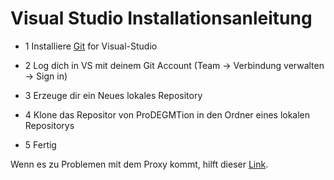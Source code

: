 # Visual Studio Installationsanleitung

- 1 Installiere [Git](https://visualstudio.github.com/) for Visual-Studio

- 2 Log dich in VS mit deinem Git Account (Team -> Verbindung verwalten -> Sign in)

- 3 Erzeuge dir ein Neues lokales Repository 

- 4 Klone das Repositor von ProDEGMTion in den Ordner eines lokalen Repositorys

- 5 Fertig

Wenn es zu Problemen mit dem Proxy kommt, hilft dieser [Link](https://stackoverflow.com/questions/783811/getting-git-to-work-with-a-proxy-server).